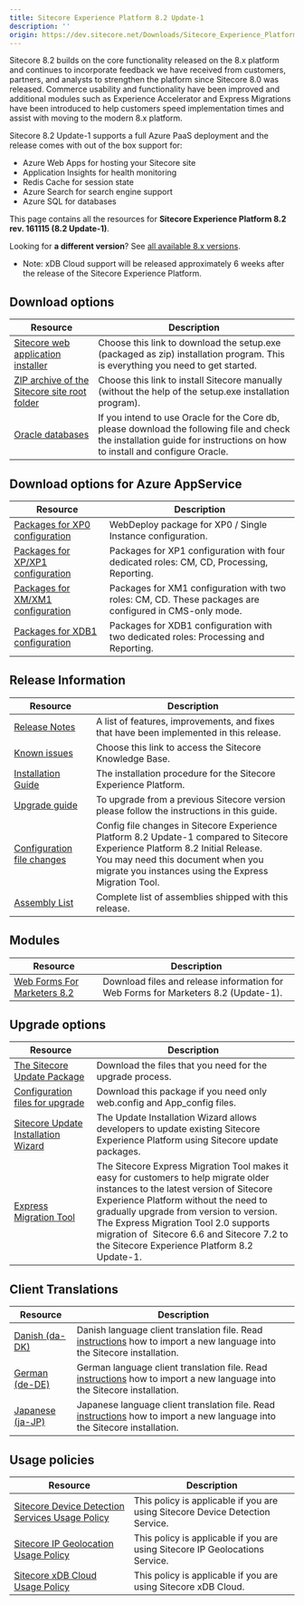 ```yaml
---
title: Sitecore Experience Platform 8.2 Update-1
description: ''
origin: https://dev.sitecore.net/Downloads/Sitecore_Experience_Platform/82/Sitecore_Experience_Platform_82_Update1.aspx
---
```


Sitecore 8.2 builds on the core functionality released on the 8.x platform and continues to incorporate feedback we have received from customers, partners, and analysts to strengthen the platform since Sitecore 8.0 was released. Commerce usability and functionality have been improved and additional modules such as Experience Accelerator and Express Migrations have been introduced to help customers speed implementation times and assist with moving to the modern 8.x platform.

Sitecore 8.2 Update-1 supports a full Azure PaaS deployment and the release comes with out of the box support for:

-   Azure Web Apps for hosting your Sitecore site
-   Application Insights for health monitoring
-   Redis Cache for session state
-   Azure Search for search engine support
-   Azure SQL for databases

This page contains all the resources for **Sitecore Experience Platform 8.2 rev. 161115 (8.2 Update-1)**.

Looking for **a different version**? See [all available 8.x versions](/downloads/Sitecore_Experience_Platform).

  <Alert variant='warning' mb={4}>
    <AlertIcon />
    

-   Note: xDB Cloud support will be released approximately 6 weeks after the release of the Sitecore Experience Platform.


  </Alert>
  

## Download options

 | Resource | Description |
 | --- | --- |
 | [Sitecore web application installer](https://scdp.blob.core.windows.net/downloads/Sitecore%20Experience%20Platform/82/Sitecore%20Experience%20Platform%2082%20Update1/Secure/Sitecore%208.2%20rev.%20161115%20(exe).zip) | Choose this link to download the setup.exe (packaged as zip) installation program. This is everything you need to get started. |
 | [ZIP archive of the Sitecore site root folder](https://scdp.blob.core.windows.net/downloads/Sitecore%20Experience%20Platform/82/Sitecore%20Experience%20Platform%2082%20Update1/Secure/Sitecore%208.2%20rev.%20161115.zip) | Choose this link to install Sitecore manually (without the help of the setup.exe installation program). |
 | [Oracle databases](https://scdp.blob.core.windows.net/downloads/Sitecore%20Experience%20Platform/82/Sitecore%20Experience%20Platform%2082%20Update1/Secure/Sitecore%208.2%20rev.%20161115%20(oracle%20dbs).zip) | If you intend to use Oracle for the Core db, please download the following file and check the installation guide for instructions on how to install and configure Oracle. |

## Download options for Azure AppService

 | Resource | Description |
 | --- | --- |
 | [Packages for XP0 configuration](https://scdp.blob.core.windows.net/downloads/Sitecore%20Experience%20Platform/82/Sitecore%20Experience%20Platform%2082%20Update1/Secure/Sitecore%208.2%20rev.%20161115%20(WDP%20XP0%20package).zip) | WebDeploy package for XP0 / Single Instance configuration. |
 | [Packages for XP/XP1 configuration](https://scdp.blob.core.windows.net/downloads/Sitecore%20Experience%20Platform/82/Sitecore%20Experience%20Platform%2082%20Update1/Secure/Sitecore%208.2%20rev.%20161115%20(WDP%20XP1%20packages).zip) | Packages for XP1 configuration with four dedicated roles: CM, CD, Processing, Reporting. |
 | [Packages for XM/XM1 configuration](https://scdp.blob.core.windows.net/downloads/Sitecore%20Experience%20Platform/82/Sitecore%20Experience%20Platform%2082%20Update1/Secure/Sitecore%208.2%20rev.%20161115%20(WDP%20XM1%20packages).zip) | Packages for XM1 configuration with two roles: CM, CD. These packages are configured in CMS-only mode. |
 | [Packages for XDB1 configuration](https://scdp.blob.core.windows.net/downloads/Sitecore%20Experience%20Platform/82/Sitecore%20Experience%20Platform%2082%20Update1/Secure/Sitecore%208.2%20rev.%20161115%20(WDP%20XDB1%20packages).zip) | Packages for XDB1 configuration with two dedicated roles: Processing and Reporting. |

## Release Information

 | Resource | Description |
 | --- | --- |
 | [Release Notes](/downloads/Sitecore_Experience_Platform/82/Sitecore_Experience_Platform_82_Update1/Release_Notes) | A list of features, improvements, and fixes that have been implemented in this release. |
 | [Known issues](https://kb.sitecore.net/articles/631685) | Choose this link to access the Sitecore Knowledge Base. |
 | [Installation Guide](https://scdp.blob.core.windows.net/downloads/Sitecore%20Experience%20Platform/82/Sitecore%20Experience%20Platform%2082%20Update1/Secure/Installation-Guide-SC82-Update-1.pdf) | The installation procedure for the Sitecore Experience Platform. |
 | [Upgrade guide](https://scdp.blob.core.windows.net/downloads/Sitecore%20Experience%20Platform/82/Sitecore%20Experience%20Platform%2082%20Update1/Secure/Sitecore-8.2-Update-1-Upgrade-Guide.pdf) | To upgrade from a previous Sitecore version please follow the instructions in this guide. |
 | [Configuration file changes](https://scdp.blob.core.windows.net/downloads/Sitecore%20Experience%20Platform/82/Sitecore%20Experience%20Platform%2082%20Update1/Secure/Sitecore-8.2-Update-1-Configuration-File-Changes.pdf) | Config file changes in Sitecore Experience Platform 8.2 Update-1 compared to Sitecore Experience Platform 8.2 Initial Release.  <br />You may need this document when you migrate you instances using the Express Migration Tool. |
 | [Assembly List](https://scdp.blob.core.windows.net/downloads/Sitecore%20Experience%20Platform/82/Sitecore%20Experience%20Platform%2082%20Update1/Secure/Sitecore.Platform.Assemblies%208.2%20rev.%20161115.txt) | Complete list of assemblies shipped with this release. |

## Modules

 | Resource | Description |
 | --- | --- |
 | [Web Forms For Marketers 8.2](/downloads/Web_Forms_For_Marketers/82/Web_Forms_For_Marketers_82_Update1) | Download files and release information for Web Forms for Marketers 8.2 (Update-1). |

## Upgrade options

 | Resource | Description |
 | --- | --- |
 | [The Sitecore Update Package](https://scdp.blob.core.windows.net/downloads/Sitecore%20Experience%20Platform/82/Sitecore%20Experience%20Platform%2082%20Update1/Secure/Sitecore%208.2%20rev.%20161115%20(update%20package).zip) | Download the files that you need for the upgrade process. |
 | [Configuration files for upgrade](https://scdp.blob.core.windows.net/downloads/Sitecore%20Experience%20Platform/82/Sitecore%20Experience%20Platform%2082%20Update1/Secure/Sitecore%208.2%20rev.%20161115%20(config%20files).zip) | Download this package if you need only web.config and App_config files. |
 | [Sitecore Update Installation Wizard](https://scdp.blob.core.windows.net/downloads/Sitecore%20Experience%20Platform/82/Sitecore%20Experience%20Platform%2082%20Update1/Secure/Sitecore%20Update%20Installation%20Wizard%202.0.0%20rev.%20161109.zip) | The Update Installation Wizard allows developers to update existing Sitecore Experience Platform using Sitecore update packages. |
 | [Express Migration Tool](/downloads/Express_Migration_Tool/20/Express_Migration_Tool_20_Initial_Release) | The Sitecore Express Migration Tool makes it easy for customers to help migrate older instances to the latest version of Sitecore Experience Platform without the need to gradually upgrade from version to version.  <br />The Express Migration Tool 2.0 supports migration of  Sitecore 6.6 and Sitecore 7.2 to the Sitecore Experience Platform 8.2 Update-1. |

## Client Translations

 | Resource | Description |
 | --- | --- |
 | [Danish (da-DK)](https://scdp.blob.core.windows.net/downloads/Sitecore%20Experience%20Platform/82/Sitecore%20Experience%20Platform%2082%20Update1/Secure/Sitecore%208.2%20rev.%20161115%20(da-DK).zip) | Danish language client translation file. Read [instructions](~/link?_id=D72CBF8CE581436CBBCAEE896C8646F7&_z=z) how to import a new language into the Sitecore installation. |
 | [German (de-DE)](https://scdp.blob.core.windows.net/downloads/Sitecore%20Experience%20Platform/82/Sitecore%20Experience%20Platform%2082%20Update1/Secure/Sitecore%208.2%20rev.%20161115%20(de-DE).zip) | German language client translation file. Read [instructions](~/link?_id=D72CBF8CE581436CBBCAEE896C8646F7&_z=z) how to import a new language into the Sitecore installation. |
 | [Japanese (ja-JP)](https://scdp.blob.core.windows.net/downloads/Sitecore%20Experience%20Platform/82/Sitecore%20Experience%20Platform%2082%20Update1/Secure/Sitecore%208.2%20rev.%20161115%20(ja-JP).zip) | Japanese language client translation file. Read [instructions](~/link?_id=D72CBF8CE581436CBBCAEE896C8646F7&_z=z) how to import a new language into the Sitecore installation. |

## Usage policies

 | Resource | Description |
 | --- | --- |
 | [Sitecore Device Detection Services Usage Policy](/downloads/Sitecore_Experience_Platform/Sitecore_Device_Detection_Services_Usage_Policy) | This policy is applicable if you are using Sitecore Device Detection Service. |
 | [Sitecore IP Geolocation Usage Policy](/downloads/Sitecore_Experience_Platform/Sitecore_IP_Geolocation_Usage_Policy) | This policy is applicable if you are using Sitecore IP Geolocations Service. |
 | [Sitecore xDB Cloud Usage Policy](/downloads/Sitecore_Experience_Platform/Sitecore_xDB_Cloud_Usage_Policy) | This policy is applicable if you are using Sitecore xDB Cloud. |